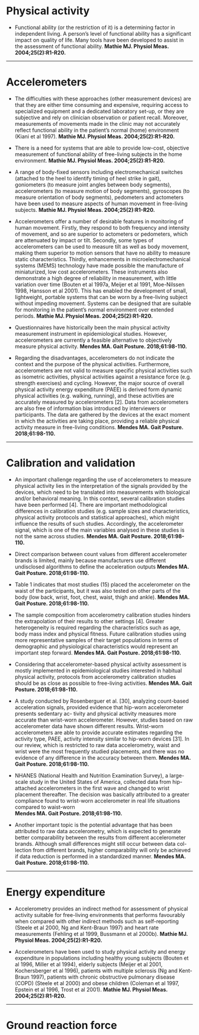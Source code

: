 # Physical activity
- Functional ability (or the restriction of it) is a determining factor in independent living. A person’s level of functional ability has a significant impact on quality of life. Many tools have been developed to assist in the assessment of functional ability.
**Mathie MJ. Physiol Meas. 2004;25(2):R1-R20.**

---

# Accelerometers

- The difficulties with these approaches (other measurement devices) are that they are either time consuming and expensive, requiring access to specialized equipment and a dedicated laboratory set-up, or they are subjective and rely on clinician observation or patient recall. Moreover, measurements of movements made in the clinic may not accurately reflect functional ability in the patient’s normal (home) environment (Kiani et al 1997). 
**Mathie MJ. Physiol Meas. 2004;25(2):R1-R20.**

- There is a need for systems that are able to provide low-cost, objective measurement of functional ability of free-living subjects in the home environment.
**Mathie MJ. Physiol Meas. 2004;25(2):R1-R20.**

- A range of body-fixed sensors including electromechanical switches (attached to the heel to identify timing of heel strike in gait), goniometers (to measure joint angles between body segments), accelerometers (to measure motion of body segments), gyroscopes (to measure orientation of body segments), pedometers and actometers have been used to measure aspects of human movement in free-living subjects. 
**Mathie MJ. Physiol Meas. 2004;25(2):R1-R20.**

- Accelerometers offer a number of desirable features in monitoring of human movement. Firstly, they respond to both frequency and intensity of movement, and so are superior to actometers or pedometers, which are attenuated by impact or tilt. Secondly, some types of accelerometers can be used to measure tilt as well as body movement, making them superior to motion sensors that have no ability to measure static characteristics. Thirdly, enhancements in microelectromechanical systems (MEMS) technology have made possible the manufacture of miniaturized, low cost accelerometers. These instruments also demonstrate a high degree of reliability in measurement, with little variation over time (Bouten et al 1997a, Meijer et al 1991, Moe-Nilssen 1998, Hansson et al 2001). This has enabled the development of small, lightweight, portable systems that can be worn by a free-living subject without impeding movement. Systems can be designed that are suitable for monitoring in the patient’s normal environment over extended periods.
**Mathie MJ. Physiol Meas. 2004;25(2):R1-R20.**

- Questionnaires have historically been the main physical activity measurement instrument in epidemiological studies. However, accelerometers are currently a feasible alternative to objectively measure physical activity.
**Mendes MA. Gait Posture. 2018;61:98-110.**

- Regarding the disadvantages, accelerometers do not indicate the context and the purpose of the physical activities. Furthermore, accelerometers are not valid to measure specific physical activities such as isometric activities, physical activities against a resistance force (e.g. strength exercises) and cycling. However, the major source of overall physical activity energy expenditure (PAEE) is derived form dynamic physical activities (e.g. walking, running), and these activities are accurately measured by accelerometers [2]. Data from accelerometers are also free of information bias introduced by interviewers or participants. The data are gathered by the devices at the exact moment in which the activities are taking place, providing a reliable physical activity measure in free-living conditions.
**Mendes MA. Gait Posture. 2018;61:98-110.**

---

# Calibration and validation

- An important challenge regarding the use of accelerometers to measure physical activity lies in the interpretation of the signals provided by the devices, which need to be translated into measurements with biological and/or behavioral meaning. In this context, several calibration studies have been performed [4]. There are important methodological differences in calibration studies (e.g. sample sizes and characteristics, physical activity protocols and statistical approaches), which might influence the results of such studies. Accordingly, the accelerometer signal, which is one of the main variables analysed in these studies is not the same across studies. 
**Mendes MA. Gait Posture. 2018;61:98-110.**

- Direct comparison between count values from different accelerometer brands is limited, mainly because manufacturers use different undisclosed algorithms to define the acceleration outputs
**Mendes MA. Gait Posture. 2018;61:98-110.**

- Table 1 indicates that most studies (15) placed the accelerometer on the waist of the participants, but it was also tested on other parts of the body (low back, wrist, foot, chest, waist, thigh and ankle).
**Mendes MA. Gait Posture. 2018;61:98-110.**

- The sample composition from accelerometry calibration studies hinders the extrapolation of their results to other settings [4]. Greater heterogeneity is required regarding the characteristics such as age, body mass index and physical fitness. Future calibration studies using more representative samples of their target populations in terms of demographic and physiological characteristics would represent an important step forward.
**Mendes MA. Gait Posture. 2018;61:98-110.**

- Considering that accelerometer-based physical activity assessment is mostly implemented in epidemiological studies interested in habitual physical activity, protocols from accelerometry calibration studies should be as close as possible to free-living activities.
**Mendes MA. Gait Posture. 2018;61:98-110.**

- A study conducted by Rosenberguer et al. [30], analyzing count-based acceleration signals, provided evidence that hip-worn accelerometer presents sedentary ac- tivity and physical activity measures more accurate than wrist-worn accelerometer. However, studies based on raw accelerometer data have shown different results. Wrist-worn accelerometers are able to provide accurate estimates regarding the activity type, PAEE, activity intensity similar to hip-worn devices [31]. In our review, which is restricted to raw data accelerometry, waist and wrist were the most frequently studied placements, and there was no evidence of any difference in the accuracy between them. 
**Mendes MA. Gait Posture. 2018;61:98-110.**

- NHANES (National Health and Nutrition Examination Survey), a large-scale study in the United States of America, collected data from hip-attached accelerometers in the first wave and changed to wrist placement thereafter. The decision was basically attributed to a greater compliance found to wrist-worn accelerometer in real life situations compared to waist-worn  
**Mendes MA. Gait Posture. 2018;61:98-110.**

- Another important topic is the potential advantage that has been attributed to raw data accelerometry, which is expected to generate better comparability between the results from different accelerometer brands. Although small differences might still occur between data col- lection from different brands, higher comparability will only be achieved if data reduction is performed in a standardized manner.
**Mendes MA. Gait Posture. 2018;61:98-110.**

---

# Energy expenditure

- Accelerometry provides an indirect method for assessment of physical activity suitable for free-living environments that performs favourably when compared with other indirect methods such as self-reporting (Steele et al 2000, Ng and Kent-Braun 1997) and heart rate measurements (Fehling et al 1999, Bussmann et al 2000b).
**Mathie MJ. Physiol Meas. 2004;25(2):R1-R20.**

- Accelerometers have been used to study physical activity and energy expenditure in populations including healthy young subjects (Bouten et al 1996, Miller et al 1994), elderly subjects (Meijer et al 2001, Kochersberger et al 1996), patients with multiple sclerosis (Ng and Kent-Braun 1997), patients with chronic obstructive pulmonary disease (COPD) (Steele et al 2000) and obese children (Coleman et al 1997, Epstein et al 1996, Trost et al 2001). 
**Mathie MJ. Physiol Meas. 2004;25(2):R1-R20.**

---

# Ground reaction force